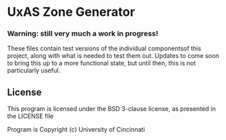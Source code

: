 # UxAS Zone Generator

### Warning: still very much a work in progress!

These files contain test versions of the individual componentsof this project, along with what is needed to test them out.
Updates to come soon to bring this up to a more functional state, but until then, this is not particularly useful.

## License

This program is licensed under the BSD 3-clause license, as presented in the LICENSE file

Program is Copyright (c) University of Cincinnati
